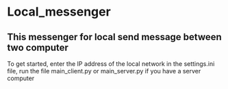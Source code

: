 # Local_messenger
## This messenger for local send message between two computer

To get started, enter the IP address of the local network in the settings.ini file, run the file main_client.py or main_server.py if you have a server computer